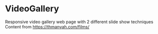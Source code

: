 # VideoGallery
Responsive video gallery web page with 2 different slide show techniques
Content from https://thmanyah.com/films/
